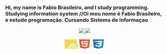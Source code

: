 ### Hi, my name is Fabio Brasileiro, and I study programming. Studying information system //Oi meu nome é Fabio Brasileiro, e estudo programação. Cursando Sistema de informaçao

<div align="center">
  <a href="https://github.com/fabiobrasileiroo">
  <img height="180em" src="https://github-readme-stats.vercel.app/api?username=fabiobrasileiroo&show_icons=true&theme=github_dark&include_all_commits=true&count_private=true"/>
 <img height="180em" src="https://github-readme-stats.vercel.app/api/top-langs/?username=fabiobrasileiroo&layout=compact=true&theme=github_dark&github.com/anuraghazra/github-readme-stats"
</div>
<div style="display: inline_block"><br>
  <img align="center" alt="fabio-Js" height="30" width="40" src="https://raw.githubusercontent.com/devicons/devicon/master/icons/javascript/javascript-plain.svg">
  <img align="center" alt="fabio-HTML" height="30" width="40" src="https://raw.githubusercontent.com/devicons/devicon/master/icons/html5/html5-original.svg">
  <img align="center" alt="Rafa-CSS" height="30" width="40" src="https://raw.githubusercontent.com/devicons/devicon/master/icons/css3/css3-original.svg">
</div>
  
  ##
  

